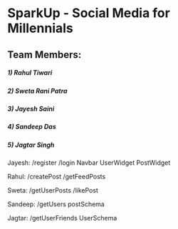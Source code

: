 # SparkUp -  Social Media for Millennials
## Team Members: 
##### 1) Rahul Tiwari
##### 2) Sweta Rani Patra
##### 3) Jayesh Saini
##### 4) Sandeep Das
##### 5) Jagtar Singh

Jayesh:
/register
/login
Navbar
UserWidget
PostWidget

Rahul:
/createPost
/getFeedPosts

Sweta:
/getUserPosts
/likePost

Sandeep:
/getUsers
postSchema

Jagtar:
/getUserFriends
UserSchema
